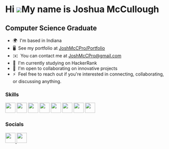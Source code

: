 Hi ![](https://user-images.githubusercontent.com/18350557/176309783-0785949b-9127-417c-8b55-ab5a4333674e.gif)My name is Joshua McCullough
=========================================================================================================================================

Computer Science Graduate
------------------------

* 🌍  I'm based in Indiana
* 🖥️  See my portfolio at [JoshMcCPro/Portfolio](http://github.com/JoshMcCPro/Portfolio)
* ✉️  You can contact me at [JoshMcCPro@gmail.com](mailto:JoshMcCPro@gmail.com)
* 🧠  I'm currently studying on HackerRank
* 🤝  I'm open to collaborating on innovative projects
* ⚡  Feel free to reach out if you're interested in connecting, collaborating, or discussing anything.

### Skills


<p align="left">
  <img src="https://raw.githubusercontent.com/danielcranney/readme-generator/main/public/icons/skills/c-colored.svg" height=32>
  <img src="https://raw.githubusercontent.com/danielcranney/readme-generator/main/public/icons/skills/cplusplus-colored.svg" height=32>
  <img src="https://raw.githubusercontent.com/danielcranney/readme-generator/main/public/icons/skills/java-colored.svg" height=32>
  <img src="https://raw.githubusercontent.com/danielcranney/readme-generator/main/public/icons/skills/javascript-colored.svg" height=32>
  <img src="https://raw.githubusercontent.com/danielcranney/readme-generator/main/public/icons/skills/html5-colored.svg" height=32>
  <img src="https://raw.githubusercontent.com/danielcranney/readme-generator/main/public/icons/skills/nodejs-colored.svg" height=32>
  <img src="https://raw.githubusercontent.com/danielcranney/readme-generator/main/public/icons/skills/mongodb-colored.svg" height=32>
  <img src="https://raw.githubusercontent.com/danielcranney/readme-generator/main/public/icons/skills/mysql-colored.svg" height=32>
</p>


### Socials

<a href="https://www.github.com/JoshMcCPro">
  <img src="https://raw.githubusercontent.com/danielcranney/readme-generator/main/public/icons/socials/github-dark.svg" height=32>
</a>

<a href="https://www.linkedin.com/in/joshua-mccullough-9892b919a/">
  <img src="https://raw.githubusercontent.com/danielcranney/readme-generator/main/public/icons/socials/linkedin.svg" height=32>
</a>

